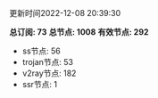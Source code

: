 更新时间2022-12-08 20:39:30

**总订阅: 73**
**总节点: 1008**
**有效节点: 292**
- ss节点: 56
- trojan节点: 53
- v2ray节点: 182
- ssr节点: 1
